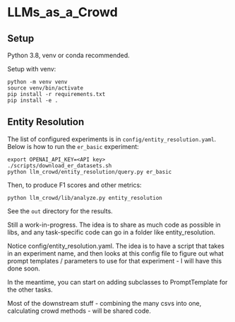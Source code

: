 # LLMs_as_a_Crowd

## Setup
Python 3.8, venv or conda recommended.

Setup with venv:
```
python -m venv venv
source venv/bin/activate
pip install -r requirements.txt
pip install -e .
```

## Entity Resolution

The list of configured experiments is in `config/entity_resolution.yaml`. Below is how to run the `er_basic` experiment:
```
export OPENAI_API_KEY=<API key>
./scripts/download_er_datasets.sh
python llm_crowd/entity_resolution/query.py er_basic
```

Then, to produce F1 scores and other metrics:
```
python llm_crowd/lib/analyze.py entity_resolution
```

See the `out` directory for the results.


Still a work-in-progress. The idea is to share as much code as possible in libs, and any task-specific code can go in a folder like entity_resolution.

Notice config/entity_resolution.yaml. The idea is to have a script that takes in an experiment name, and then looks at this config file to figure out what prompt templates / parameters to use for that experiment - I will have this done soon.

In the meantime, you can start on adding subclasses to PromptTemplate for the other tasks.

Most of the downstream stuff - combining the many csvs into one, calculating crowd methods - will be shared code.
